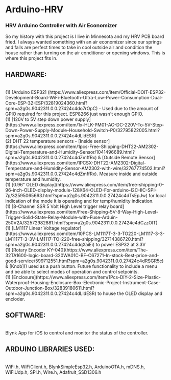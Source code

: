 # Arduino-HRV
<h3>HRV Arduino Controller with Air Economizer</H3>

So my history with this project is I live in Minnesota and my HRV PCB board fried.  I always wanted something with an air economizer since our springs and falls are perfect times to take in cool outside air and condition the house rather than turning on the air conditioner or opening windows.  This is where this project fits in.

<H2>HARDWARE:</H2></BR>
(1) [Arduino ESP32] (https://www.aliexpress.com/item/Official-DOIT-ESP32-Development-Board-WiFi-Bluetooth-Ultra-Low-Power-Consumption-Dual-Core-ESP-32-ESP/32819024360.html?spm=a2g0s.9042311.0.0.27424c4do7rOpC) - Used due to the amount of GPIO required for this project.  ESP8266 just wasn't enough GPIO.</BR>
(1) [120V to 5V step down power supply](https://www.aliexpress.com/item/1x-HLK-PM01-AC-DC-220V-To-5V-Step-Down-Power-Supply-Module-Household-Switch-P0/32795822005.html?spm=a2g0s.9042311.0.0.27424c4dLldESR)</BR>
(2) DHT 22 temperature sensors - [Inside sensor](https://www.aliexpress.com/item/1pcs-Free-Shipping-DHT22-AM2302-Digital-Temperature-and-Humidity-Sensor/1041496689.html?spm=a2g0s.9042311.0.0.27424c4dZmffRx) & [Outside Remote Sensor](https://www.aliexpress.com/item/1PCSX-DHT22-AM2302-Digital-Temperature-and-Humidity-Sensor-AM2302-with-wire/32767774502.html?spm=a2g0s.9042311.0.0.27424c4dZmffRx). Measure inside and outside temperature and humidity.</BR>
(1) [0.96" OLED display](https://www.aliexpress.com/item/free-shipping-0-96-inch-OLED-display-module-128X64-OLED-For-arduino-I2C-IIC-SPI-7p/32595065663.html?spm=a2g0s.9042311.0.0.27424c4dTsEpJw) for local indication of the mode it is operating and for temp/humidity indication.</BR>
(1) [8-Channel SSR 5 Volt High Level trigger relay board](https://www.aliexpress.com/item/Free-Shipping-5V-8-Way-High-Level-Trigger-Solid-State-Relay-Module-with-Fuse-Arduin-250V2A/32572982881.html?spm=a2g0s.9042311.0.0.27424c4dCzzOlT)</BR>
(1) [LM1117 Linear Voltage regulator](https://www.aliexpress.com/item/10PCS-LM1117T-3-3-TO220-LM1117-3-3-LM1117T-3-3V-LM1117-TO-220-free-shipping/32714386720.html?spm=a2g0s.9042311.0.0.27424c4dqXaiEi) to power ESP32 at 3.3V</BR>
(1) [Rotary Encoder KY-040](https://www.aliexpress.com/item/The-32TA1600-logic-board-320WA01C-BF-C67271-In-stock-Best-price-and-good-service/599712551.html?spm=a2g0s.9042311.0.0.27424c4dRSGR5c) & [Knob]() used as a push button.  Future functionality to include a menu and be able to select modes of operation and control setpoints.</BR>
(1) [Enclosure](https://www.aliexpress.com/item/1Pcs-DIY-2-Size-Plastic-Waterproof-Housing-Enclosure-Box-Electronic-Project-Instrument-Case-Outdoor-Junction-Box/32839180611.html?spm=a2g0s.9042311.0.0.27424c4dLldESR) to house the OLED display and encloder.</BR>

<H2>SOFTWARE:</H2></BR>
Blynk App for iOS to control and monitor the status of the controller.

<H2>ARDUINO LIBRARIES USED:</H2></BR>
WiFi.h, WiFiClient.h, BlynkSimpleEsp32.h, ArduinoOTA.h, mDNS.h, WiFiUdp.h, SPI.h, Wire.h, Adafruit_SSD1306.h
